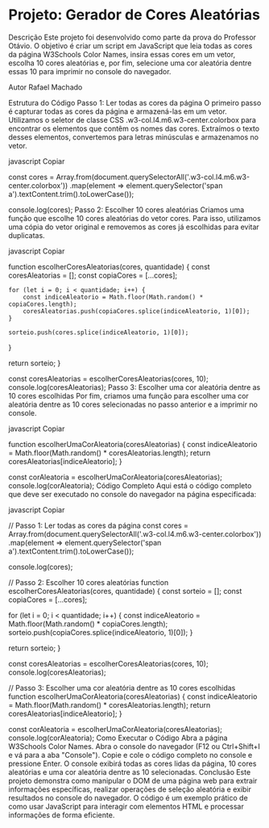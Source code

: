 # Projeto: Gerador de Cores Aleatórias
Descrição
Este projeto foi desenvolvido como parte da prova do Professor Otávio. O objetivo é criar um script em JavaScript que leia todas as cores da página W3Schools Color Names, insira essas cores em um vetor, escolha 10 cores aleatórias e, por fim, selecione uma cor aleatória dentre essas 10 para imprimir no console do navegador.

Autor
Rafael Machado

Estrutura do Código
Passo 1: Ler todas as cores da página
O primeiro passo é capturar todas as cores da página e armazená-las em um vetor. Utilizamos o seletor de classe CSS .w3-col.l4.m6.w3-center.colorbox para encontrar os elementos que contêm os nomes das cores. Extraímos o texto desses elementos, convertemos para letras minúsculas e armazenamos no vetor.

javascript
Copiar

const cores = Array.from(document.querySelectorAll('.w3-col.l4.m6.w3-center.colorbox'))
                   .map(element => element.querySelector('span a').textContent.trim().toLowerCase());

console.log(cores);
Passo 2: Escolher 10 cores aleatórias
Criamos uma função que escolhe 10 cores aleatórias do vetor cores. Para isso, utilizamos uma cópia do vetor original e removemos as cores já escolhidas para evitar duplicatas.

javascript
Copiar

function escolherCoresAleatorias(cores, quantidade) {
    const coresAleatorias = [];
    const copiaCores = [...cores];
    
    for (let i = 0; i < quantidade; i++) {
        const indiceAleatorio = Math.floor(Math.random() * copiaCores.length);
        coresAleatorias.push(copiaCores.splice(indiceAleatorio, 1)[0]);
    }
    
    sorteio.push(cores.splice(indiceAleatorio, 1)[0]);
  }
  
  return sorteio;
}

const coresAleatorias = escolherCoresAleatorias(cores, 10);
console.log(coresAleatorias);
Passo 3: Escolher uma cor aleatória dentre as 10 cores escolhidas
Por fim, criamos uma função para escolher uma cor aleatória dentre as 10 cores selecionadas no passo anterior e a imprimir no console.

javascript
Copiar

function escolherUmaCorAleatoria(coresAleatorias) {
  const indiceAleatorio = Math.floor(Math.random() * coresAleatorias.length);
  return coresAleatorias[indiceAleatorio];
}

const corAleatoria = escolherUmaCorAleatoria(coresAleatorias);
console.log(corAleatoria);
Código Completo
Aqui está o código completo que deve ser executado no console do navegador na página especificada:

javascript
Copiar

// Passo 1: Ler todas as cores da página
const cores = Array.from(document.querySelectorAll('.w3-col.l4.m6.w3-center.colorbox'))
                   .map(element => element.querySelector('span a').textContent.trim().toLowerCase());

console.log(cores);

// Passo 2: Escolher 10 cores aleatórias
function escolherCoresAleatorias(cores, quantidade) {
  const sorteio = [];
  const copiaCores = [...cores];
  
  for (let i = 0; i < quantidade; i++) {
    const indiceAleatorio = Math.floor(Math.random() * copiaCores.length);
    sorteio.push(copiaCores.splice(indiceAleatorio, 1)[0]);
  }
  
  return sorteio;
}

const coresAleatorias = escolherCoresAleatorias(cores, 10);
console.log(coresAleatorias);

// Passo 3: Escolher uma cor aleatória dentre as 10 cores escolhidas
function escolherUmaCorAleatoria(coresAleatorias) {
  const indiceAleatorio = Math.floor(Math.random() * coresAleatorias.length);
  return coresAleatorias[indiceAleatorio];
}

const corAleatoria = escolherUmaCorAleatoria(coresAleatorias);
console.log(corAleatoria);
Como Executar o Código
Abra a página W3Schools Color Names.
Abra o console do navegador (F12 ou Ctrl+Shift+I e vá para a aba "Console").
Copie e cole o código completo no console e pressione Enter.
O console exibirá todas as cores lidas da página, 10 cores aleatórias e uma cor aleatória dentre as 10 selecionadas.
Conclusão
Este projeto demonstra como manipular o DOM de uma página web para extrair informações específicas, realizar operações de seleção aleatória e exibir resultados no console do navegador. O código é um exemplo prático de como usar JavaScript para interagir com elementos HTML e processar informações de forma eficiente.
